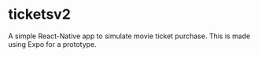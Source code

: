 # ticketsv2
A simple React-Native app to simulate movie ticket purchase.
This is made using Expo for a prototype.
